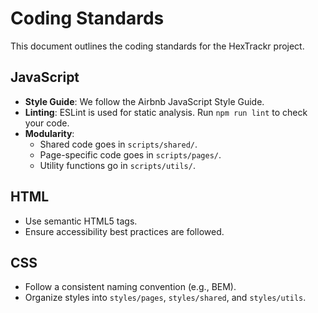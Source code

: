 # Coding Standards

This document outlines the coding standards for the HexTrackr project.

## JavaScript

- **Style Guide**: We follow the Airbnb JavaScript Style Guide.
- **Linting**: ESLint is used for static analysis. Run `npm run lint` to check your code.
- **Modularity**:
  - Shared code goes in `scripts/shared/`.
  - Page-specific code goes in `scripts/pages/`.
  - Utility functions go in `scripts/utils/`.

## HTML

- Use semantic HTML5 tags.
- Ensure accessibility best practices are followed.

## CSS

- Follow a consistent naming convention (e.g., BEM).
- Organize styles into `styles/pages`, `styles/shared`, and `styles/utils`.
